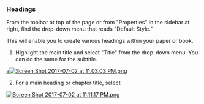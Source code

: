 ### Headings

From the toolbar at top of the page or from "Properties" in the sidebar at right, find the drop-down menu that reads "Default Style."

This will enable you to create various headings within your paper or book.

1. Highlight the main title and select "Title" from the drop-down menu. You can do the same for the subtitle.

[a![Screen Shot 2017-07-02 at 11.03.03 PM.png](https://s19.postimg.org/bxkcesgcj/Screen_Shot_2017-07-02_at_11.03.03_PM.png)](https://postimg.org/image/9g8l7iwfz/)

2. For a main heading or chapter title, select 

[![Screen Shot 2017-07-02 at 11.11.17 PM.png](https://s19.postimg.org/ktv4iq6yr/Screen_Shot_2017-07-02_at_11.11.17_PM.png)](https://postimg.org/image/v3xjhywu7/)
